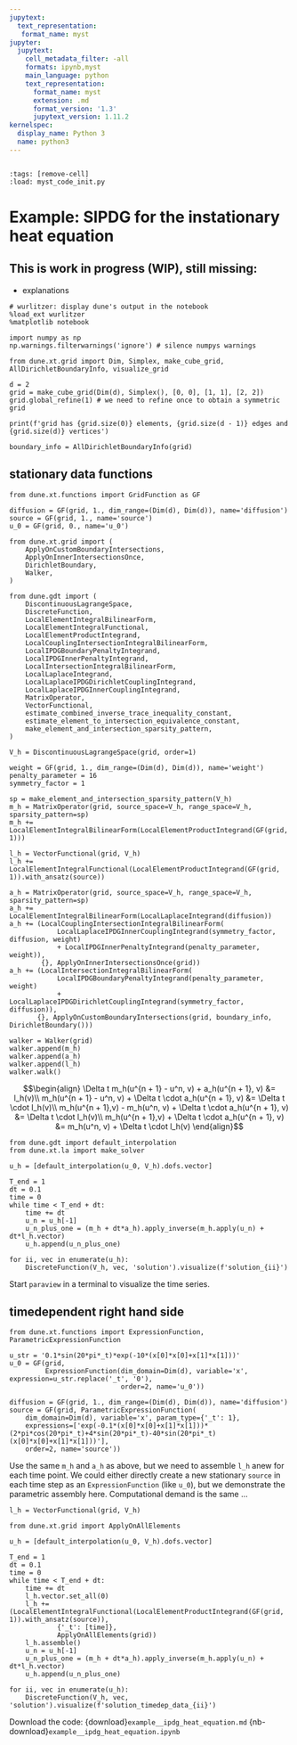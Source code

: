 ```yaml
---
jupytext:
  text_representation:
   format_name: myst
jupyter:
  jupytext:
    cell_metadata_filter: -all
    formats: ipynb,myst
    main_language: python
    text_representation:
      format_name: myst
      extension: .md
      format_version: '1.3'
      jupytext_version: 1.11.2
kernelspec:
  display_name: Python 3
  name: python3
---
```


```{try_on_binder}
```

```{code-cell}
:tags: [remove-cell]
:load: myst_code_init.py
```

# Example: SIPDG for the instationary heat equation

## This is work in progress (WIP), still missing:

* explanations

```{code-cell}
# wurlitzer: display dune's output in the notebook
%load_ext wurlitzer
%matplotlib notebook

import numpy as np
np.warnings.filterwarnings('ignore') # silence numpys warnings
```

```{code-cell}
from dune.xt.grid import Dim, Simplex, make_cube_grid, AllDirichletBoundaryInfo, visualize_grid

d = 2
grid = make_cube_grid(Dim(d), Simplex(), [0, 0], [1, 1], [2, 2])
grid.global_refine(1) # we need to refine once to obtain a symmetric grid

print(f'grid has {grid.size(0)} elements, {grid.size(d - 1)} edges and {grid.size(d)} vertices')

boundary_info = AllDirichletBoundaryInfo(grid)
```

## stationary data functions

```{code-cell}
from dune.xt.functions import GridFunction as GF

diffusion = GF(grid, 1., dim_range=(Dim(d), Dim(d)), name='diffusion')
source = GF(grid, 1., name='source')
u_0 = GF(grid, 0., name='u_0')
```

```{code-cell}
from dune.xt.grid import (
    ApplyOnCustomBoundaryIntersections,
    ApplyOnInnerIntersectionsOnce,
    DirichletBoundary,
    Walker,
)

from dune.gdt import (
    DiscontinuousLagrangeSpace,
    DiscreteFunction,
    LocalElementIntegralBilinearForm,
    LocalElementIntegralFunctional,
    LocalElementProductIntegrand,
    LocalCouplingIntersectionIntegralBilinearForm,
    LocalIPDGBoundaryPenaltyIntegrand,
    LocalIPDGInnerPenaltyIntegrand,
    LocalIntersectionIntegralBilinearForm,
    LocalLaplaceIntegrand,
    LocalLaplaceIPDGDirichletCouplingIntegrand,
    LocalLaplaceIPDGInnerCouplingIntegrand,
    MatrixOperator,
    VectorFunctional,
    estimate_combined_inverse_trace_inequality_constant,
    estimate_element_to_intersection_equivalence_constant,
    make_element_and_intersection_sparsity_pattern,
)

V_h = DiscontinuousLagrangeSpace(grid, order=1)
```

```{code-cell}
weight = GF(grid, 1., dim_range=(Dim(d), Dim(d)), name='weight')
penalty_parameter = 16
symmetry_factor = 1

sp = make_element_and_intersection_sparsity_pattern(V_h)
m_h = MatrixOperator(grid, source_space=V_h, range_space=V_h, sparsity_pattern=sp)
m_h += LocalElementIntegralBilinearForm(LocalElementProductIntegrand(GF(grid, 1)))

l_h = VectorFunctional(grid, V_h)
l_h += LocalElementIntegralFunctional(LocalElementProductIntegrand(GF(grid, 1)).with_ansatz(source))

a_h = MatrixOperator(grid, source_space=V_h, range_space=V_h, sparsity_pattern=sp)
a_h += LocalElementIntegralBilinearForm(LocalLaplaceIntegrand(diffusion))
a_h += (LocalCouplingIntersectionIntegralBilinearForm(
            LocalLaplaceIPDGInnerCouplingIntegrand(symmetry_factor, diffusion, weight)
            + LocalIPDGInnerPenaltyIntegrand(penalty_parameter, weight)),
        {}, ApplyOnInnerIntersectionsOnce(grid))
a_h += (LocalIntersectionIntegralBilinearForm(
            LocalIPDGBoundaryPenaltyIntegrand(penalty_parameter, weight)
            + LocalLaplaceIPDGDirichletCouplingIntegrand(symmetry_factor, diffusion)),
       {}, ApplyOnCustomBoundaryIntersections(grid, boundary_info, DirichletBoundary()))

walker = Walker(grid)
walker.append(m_h)
walker.append(a_h)
walker.append(l_h)
walker.walk()
```

$$\begin{align}
\Delta t m_h(u^{n + 1} - u^n, v) + a_h(u^{n + 1}, v) &= l_h(v)\\
m_h(u^{n + 1} - u^n, v) + \Delta t \cdot a_h(u^{n + 1}, v) &= \Delta t \cdot l_h(v)\\
m_h(u^{n + 1},v) - m_h(u^n, v) + \Delta t \cdot a_h(u^{n + 1}, v) &= \Delta t \cdot l_h(v)\\
m_h(u^{n + 1},v) + \Delta t \cdot a_h(u^{n + 1}, v) &= m_h(u^n, v) + \Delta t \cdot l_h(v)
\end{align}$$

```{code-cell}
from dune.gdt import default_interpolation
from dune.xt.la import make_solver

u_h = [default_interpolation(u_0, V_h).dofs.vector]

T_end = 1
dt = 0.1
time = 0
while time < T_end + dt:
    time += dt
    u_n = u_h[-1]
    u_n_plus_one = (m_h + dt*a_h).apply_inverse(m_h.apply(u_n) + dt*l_h.vector)
    u_h.append(u_n_plus_one)
```

```{code-cell}
for ii, vec in enumerate(u_h):
    DiscreteFunction(V_h, vec, 'solution').visualize(f'solution_{ii}')
```

Start `paraview` in a terminal to visualize the time series.


## timedependent right hand side

```{code-cell}
from dune.xt.functions import ExpressionFunction, ParametricExpressionFunction

u_str = '0.1*sin(20*pi*_t)*exp(-10*(x[0]*x[0]+x[1]*x[1]))'
u_0 = GF(grid,
         ExpressionFunction(dim_domain=Dim(d), variable='x', expression=u_str.replace('_t', '0'),
                            order=2, name='u_0'))

diffusion = GF(grid, 1., dim_range=(Dim(d), Dim(d)), name='diffusion')
source = GF(grid, ParametricExpressionFunction(
    dim_domain=Dim(d), variable='x', param_type={'_t': 1},
    expressions=['exp(-0.1*(x[0]*x[0]+x[1]*x[1]))*(2*pi*cos(20*pi*_t)+4*sin(20*pi*_t)-40*sin(20*pi*_t)(x[0]*x[0]+x[1]*x[1]))'],
    order=2, name='source'))
```

Use the same `m_h` and `a_h` as above, but we need to assemble `l_h` anew for each time point. We could either directly create a new stationary `source` in each time step as an `ExpressionFunction` (like `u_0`), but we demonstrate the parametric assembly here. Computational demand is the same ...

```{code-cell}
l_h = VectorFunctional(grid, V_h)
```

```{code-cell}
from dune.xt.grid import ApplyOnAllElements

u_h = [default_interpolation(u_0, V_h).dofs.vector]

T_end = 1
dt = 0.1
time = 0
while time < T_end + dt:
    time += dt
    l_h.vector.set_all(0)
    l_h += (LocalElementIntegralFunctional(LocalElementProductIntegrand(GF(grid, 1)).with_ansatz(source)),
            {'_t': [time]},
            ApplyOnAllElements(grid))
    l_h.assemble()
    u_n = u_h[-1]
    u_n_plus_one = (m_h + dt*a_h).apply_inverse(m_h.apply(u_n) + dt*l_h.vector)
    u_h.append(u_n_plus_one)
```

```{code-cell}
for ii, vec in enumerate(u_h):
    DiscreteFunction(V_h, vec, 'solution').visualize(f'solution_timedep_data_{ii}')
```

Download the code:
{download}`example__ipdg_heat_equation.md`
{nb-download}`example__ipdg_heat_equation.ipynb`
